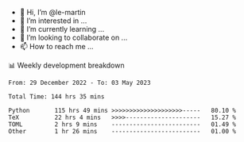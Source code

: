 - 👋 Hi, I’m @le-martin
- 👀 I’m interested in ...
- 🌱 I’m currently learning ...
- 💞️ I’m looking to collaborate on ...
- 📫 How to reach me ...

<!---
Tutorial for using WakaTime stats in GitHub profile: https://github.com/athul/waka-readme
-->

📊 Weekly development breakdown
<!--START_SECTION:waka-->

```text
From: 29 December 2022 - To: 03 May 2023

Total Time: 144 hrs 35 mins

Python       115 hrs 49 mins >>>>>>>>>>>>>>>>>>>>-----   80.10 %
TeX          22 hrs 4 mins   >>>>---------------------   15.27 %
TOML         2 hrs 9 mins    -------------------------   01.49 %
Other        1 hr 26 mins    -------------------------   01.00 %
```

<!--END_SECTION:waka-->

<!---
le-martin/le-martin is a ✨ special ✨ repository because its `README.md` (this file) appears on your GitHub profile.
You can click the Preview link to take a look at your changes.
--->
